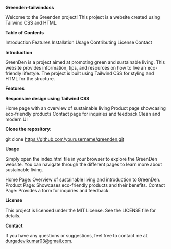 **Greenden-tailwindcss**

Welcome to the Greenden project! This project is a website created using Tailwind CSS and HTML.

**Table of Contents**

Introduction
Features
Installation
Usage
Contributing
License
Contact

**Introduction**

GreenDen is a project aimed at promoting green and sustainable living. This website provides information, tips, and resources on how to live an eco-friendly lifestyle. The project is built using Tailwind CSS for styling and HTML for the structure.

**Features**

**Responsive design using Tailwind CSS**

Home page with an overview of sustainable living
Product page showcasing eco-friendly products
Contact page for inquiries and feedback
Clean and modern UI

**Clone the repository:**

git clone https://github.com/yourusername/greenden.git

**Usage**

Simply open the index.html file in your browser to explore the GreenDen website. You can navigate through the different pages to learn more about sustainable living.

Home Page: Overview of sustainable living and introduction to GreenDen.
Product Page: Showcases eco-friendly products and their benefits.
Contact Page: Provides a form for inquiries and feedback.

**License**

This project is licensed under the MIT License. See the LICENSE file for details.

**Contact**

If you have any questions or suggestions, feel free to contact me at durgadevikumar03@gmail.com.
